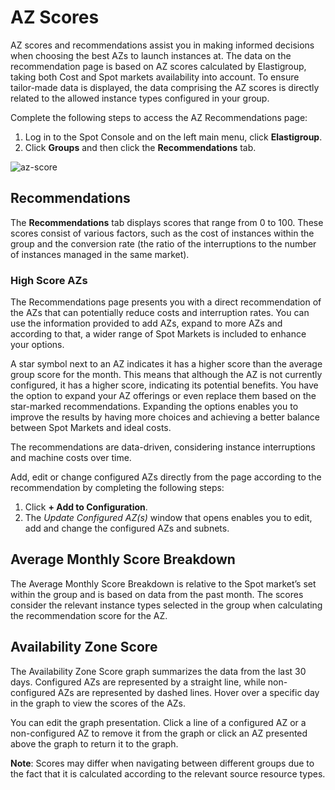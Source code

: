 # AZ Scores 

AZ scores and recommendations assist you in making informed decisions when choosing the best AZs to launch instances at. The data on the recommendation page is based on AZ scores calculated by Elastigroup, taking both Cost and Spot markets availability into account. To ensure tailor-made data is displayed, the data comprising the AZ scores is directly related to the allowed instance types configured in your group.  

Complete the following steps to access the AZ Recommendations page: 

1. Log in to the Spot Console and on the left main menu, click **Elastigroup**. 
2. Click **Groups** and then click the **Recommendations** tab. 

![az-score](https://github.com/spotinst/help/assets/106514736/e3f285f8-2772-48da-9ac0-d3e2b2eec4cc)

## Recommendations  

The **Recommendations** tab displays scores that range from 0 to 100. These scores consist of various factors, such as the cost of instances within the group and the conversion rate (the ratio of the interruptions to the number of instances managed in the same market).  

### High Score AZs  

The Recommendations page presents you with a direct recommendation of the AZs that can potentially reduce costs and interruption rates. You can use the information provided to add AZs, expand to more AZs and according to that, a wider range of Spot Markets is included to enhance your options.  

A star symbol next to an AZ indicates it has a higher score than the average group score for the month. This means that although the AZ is not currently configured, it has a higher score, indicating its potential benefits. You have the option to expand your AZ offerings or even replace them based on the star-marked recommendations. Expanding the options enables you to improve the results by having more choices and achieving a better balance between Spot Markets and ideal costs. 

The recommendations are data-driven, considering instance interruptions and machine costs over time. 

Add, edit or change configured AZs directly from the page according to the recommendation by completing the following steps:  

1. Click **+ Add to Configuration**. 
2. The _Update Configured AZ(s)_ window that opens enables you to edit, add and change the configured AZs and subnets.  

## Average Monthly Score Breakdown 

The Average Monthly Score Breakdown is relative to the Spot market’s set within the group and is based on data from the past month. The scores consider the relevant instance types selected in the group when calculating the recommendation score for the AZ. 

## Availability Zone Score 

The Availability Zone Score graph summarizes the data from the last 30 days. Configured AZs are represented by a straight line, while non-configured AZs are represented by dashed lines. Hover over a specific day in the graph to view the scores of the AZs.  

You can edit the graph presentation. Click a line of a configured AZ or a non-configured AZ to remove it from the graph or click an AZ presented above the graph to return it to the graph.  

**Note**: Scores may differ when navigating between different groups due to the fact that it is calculated according to the relevant source resource types.  

 

 
